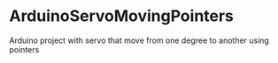 # ArduinoServoMovingPointers
Arduino project with servo that move from one degree to another using pointers
